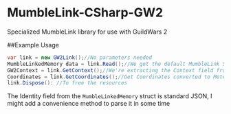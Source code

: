 # MumbleLink-CSharp-GW2
Specialized MumbleLink library for use with GuildWars 2

##Example Usage 

```C#
var link = new GW2Link();//No parameters needed
MumbleLinkedMemory data = link.Read();//We got the default MumbleLink Struct, useful for position/rotation
GW2Context = link.GetContext();//We're extracting the Context field from the default MumbleLink Struct for easy usage (contains : MapId, MapType, ShardId, Instance and Build)
Coordinates = link.GetCoordinates();//Get Coordinates converted to Meters, GW2 writes them in inches into the Mumble Link API
link.Dispose(): //To free the resources
```

The Identity field from the `MumbleLinkedMemory` struct is standard JSON, I might add a convenience method to parse it in some time
